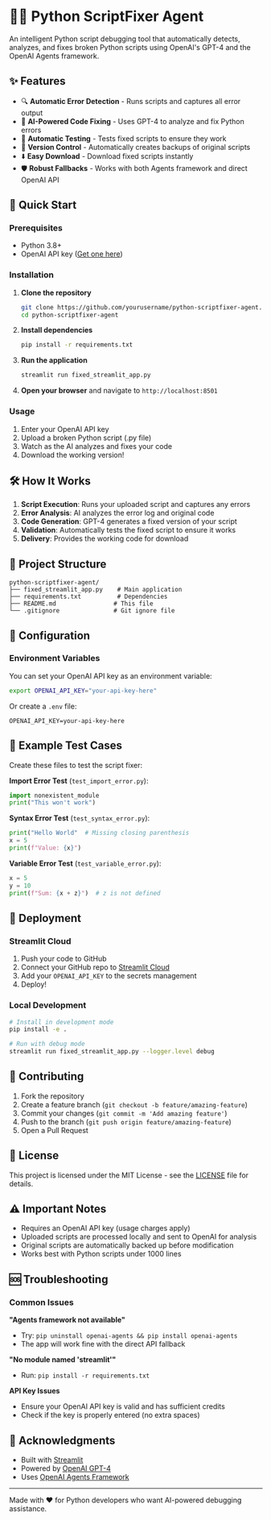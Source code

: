 # 🐍💥 Python ScriptFixer Agent

An intelligent Python script debugging tool that automatically detects, analyzes, and fixes broken Python scripts using OpenAI's GPT-4 and the OpenAI Agents framework.

## ✨ Features

- 🔍 **Automatic Error Detection** - Runs scripts and captures all error output
- 🤖 **AI-Powered Code Fixing** - Uses GPT-4 to analyze and fix Python errors
- 🧪 **Automatic Testing** - Tests fixed scripts to ensure they work
- 📁 **Version Control** - Automatically creates backups of original scripts
- ⬇️ **Easy Download** - Download fixed scripts instantly
- 🛡️ **Robust Fallbacks** - Works with both Agents framework and direct OpenAI API

## 🚀 Quick Start

### Prerequisites

- Python 3.8+
- OpenAI API key ([Get one here](https://platform.openai.com/api-keys))

### Installation

1. **Clone the repository**
   ```bash
   git clone https://github.com/yourusername/python-scriptfixer-agent.git
   cd python-scriptfixer-agent
   ```

2. **Install dependencies**
   ```bash
   pip install -r requirements.txt
   ```

3. **Run the application**
   ```bash
   streamlit run fixed_streamlit_app.py
   ```

4. **Open your browser** and navigate to `http://localhost:8501`

### Usage

1. Enter your OpenAI API key
2. Upload a broken Python script (.py file)
3. Watch as the AI analyzes and fixes your code
4. Download the working version!

## 🛠️ How It Works

1. **Script Execution**: Runs your uploaded script and captures any errors
2. **Error Analysis**: AI analyzes the error log and original code
3. **Code Generation**: GPT-4 generates a fixed version of your script
4. **Validation**: Automatically tests the fixed script to ensure it works
5. **Delivery**: Provides the working code for download

## 📁 Project Structure

```
python-scriptfixer-agent/
├── fixed_streamlit_app.py    # Main application
├── requirements.txt          # Dependencies
├── README.md                # This file
└── .gitignore               # Git ignore file
```

## 🔧 Configuration

### Environment Variables

You can set your OpenAI API key as an environment variable:

```bash
export OPENAI_API_KEY="your-api-key-here"
```

Or create a `.env` file:
```
OPENAI_API_KEY=your-api-key-here
```

## 🧪 Example Test Cases

Create these files to test the script fixer:

**Import Error Test** (`test_import_error.py`):
```python
import nonexistent_module
print("This won't work")
```

**Syntax Error Test** (`test_syntax_error.py`):
```python
print("Hello World"  # Missing closing parenthesis
x = 5
print(f"Value: {x}")
```

**Variable Error Test** (`test_variable_error.py`):
```python
x = 5
y = 10
print(f"Sum: {x + z}")  # z is not defined
```

## 🚀 Deployment

### Streamlit Cloud

1. Push your code to GitHub
2. Connect your GitHub repo to [Streamlit Cloud](https://streamlit.io/cloud)
3. Add your `OPENAI_API_KEY` to the secrets management
4. Deploy!

### Local Development

```bash
# Install in development mode
pip install -e .

# Run with debug mode
streamlit run fixed_streamlit_app.py --logger.level debug
```

## 🤝 Contributing

1. Fork the repository
2. Create a feature branch (`git checkout -b feature/amazing-feature`)
3. Commit your changes (`git commit -m 'Add amazing feature'`)
4. Push to the branch (`git push origin feature/amazing-feature`)
5. Open a Pull Request

## 📄 License

This project is licensed under the MIT License - see the [LICENSE](LICENSE) file for details.

## ⚠️ Important Notes

- Requires an OpenAI API key (usage charges apply)
- Uploaded scripts are processed locally and sent to OpenAI for analysis
- Original scripts are automatically backed up before modification
- Works best with Python scripts under 1000 lines

## 🆘 Troubleshooting

### Common Issues

**"Agents framework not available"**
- Try: `pip uninstall openai-agents && pip install openai-agents`
- The app will work fine with the direct API fallback

**"No module named 'streamlit'"**
- Run: `pip install -r requirements.txt`

**API Key Issues**
- Ensure your OpenAI API key is valid and has sufficient credits
- Check if the key is properly entered (no extra spaces)

## 🙏 Acknowledgments

- Built with [Streamlit](https://streamlit.io/)
- Powered by [OpenAI GPT-4](https://openai.com/)
- Uses [OpenAI Agents Framework](https://github.com/openai/openai-agents-python)

---

Made with ❤️ for Python developers who want AI-powered debugging assistance.
